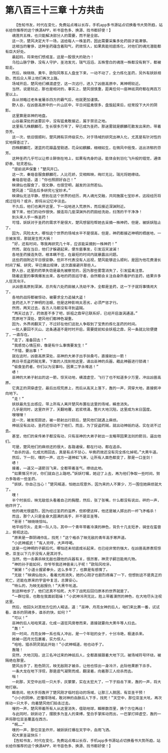 # 第八百三十三章 十方共击
        【告知书友，时代在变化，免费站点难以长存，手机app多书源站点切换看书大势所趋，站长给你推荐的这个换源APP，听书音色多、换源、找书都好使！】
       魂莲共五株，也只能解决部分人的需要，而不是全部。
       这一次，楚风决定大干一场，送给每人一株圣药，因此需要采集多处药田才能凑够。
       这相当的奢侈，这种圣药蕴含着阳气，药效惊人，如果真能彻底炼化，对他们的魂光潜能都有巨大好处。
       最起码，将来他们想成圣，这是一股很大的助力！
       乌拉山脉宁静，没有人守护，圣池发光，瑞气滔滔，五株雪白的魂莲一株都没有剩下，都被取走。
       然后，映晓晓、黄牛、欧阳风等五人盘坐下来，一动不动了，全力炼化圣药，另外有妖妖相助，而后众人带上他们再次上路。
       场域开启，楚风他们横渡虚空，这一次远行，进入了凶兽高原中，离神明较近。
       当然，说是较近，那也是相对的，事实上，楚风很慎重，距离任何一座神祇洞府都在两百万里以上。
       自从领略过老朱雀屠杀四方的霸气后，他就更加谨慎。
       野人谷，在凶兽高原中的一片山区中，平日间猛禽很多，盘旋起来后，经常投下大片的阴影。
       这里算是巫神的地盘。
       山谷最深处的迷雾区中，没有猛禽敢接近，属于禁忌之地。
       这里有几株麒麟花，生长很多万年了，早已成为圣药，那迷雾就是麒麟花散发出来的，带着芬芳。
       这一次，依旧很顺利，楚风拥有宗师级实力，对于场域的研究出神入化，尤其是有针对性的实地探查过了。
       四株麒麟花，湛蓝的花瓣晶莹剔透，花朵如麒麟，栩栩如生，在微风中摇曳，送出浓郁的芬芳。
       这种圣药几乎可以让修士醉倒在地上，如果有肉身的话，能体会到羽化飞升般的错觉，通体舒泰，轻灵若仙。
       “提前说声保重！”楚风开口。
       这一次，秦珞音服食麒麟花，人比花娇，交相辉映，绚烂无比，瑞光将她缭绕。
       秦珞音轻语，道：“你也照顾好自己！”
       映谪仙也服食了，很文静，也很空明，越发的淡然若仙。
       楚风道：“回去后多研究七宝妙术。”
       映谪仙无法平静，想到在这个世界的经历，两人魂光交融，共同施展七宝妙术，这段经历将成过往吗？或许，即将从记忆中淡去。
       不久后，他们也离开这里，下一站地进入荒原外，而后接近深渊附近。
       接下来，他们的动作很快，接连将几座深渊外的药田给洗劫，扫荡的干干净净！
       到头来人手一株圣药！
       可惜，妖妖对于圣药的需求不是很大，楚风想冒险帮她去采摘一株神药，但是，被妖妖阻止了。
       因为，风险太大，哪怕这个世界的场域水平不是很高，但是，神药都接近神明的栖居地，一旦被发现，那就是生死大祸！
       “好，还有时间，等我再研究几十年，应该能采摘到一株神药！”
       然而，就在当日，他们才躲避起来，便东窗事发，引发滔天波澜！
       各地圣药接连失窃，根本瞒不住，在最短的时间内就暴露出问题。
       这些药田附近平日很安静，但并不代表没有人巡视，楚风能够这么顺利，是因为他花费漫长时间了解、研究，早已摸出规律，这次直接避开那些人。
       野人谷，这里的药草失窃是最先被察觉的，因为那些雾霭消失了，引发猛禽注意。
       随着这里的事情爆发出来，各地的药田巡守者，自然都会关注自身所看护的圣药，结果许多人狂流冷汗。
       从凶兽高原到深渊，总共有六处药田被人洗劫干净，全都是圣药，这一下子就将事情闹大了。
       各地的战将都被惊动，被要求全力追捕大盗！
       圣药还入不了神明的法眼，但是这种影响太恶劣，必须严惩才行。
       然而，两天过去，各方人马都没有寻到盗贼。
       “两天过去了，药效差不多了吧，妖祖之鼎早已联系好，已经开启漩涡通道。”
       荒原地下深处，楚风他们都神色凝重。
       因为，外界闹翻天了，不过好在他们这批人争取到了宝贵的炼化圣药的时间。
       一批人要回不灭山，这条通道不是时时开启，需要提前知会妖祖之鼎，另一条就比较便捷了，一直存在。
       “走了，准备回去！”
       “我感觉心情压抑，像是有什么事情要发生！”
       “不错，要出事！”
       就在这时，凶兽高原深处，巫神的大弟子出手扶桑弓，直接射出一箭！
       两日寻觅盗药贼无果，下面的人找到他这里，请出巫神的兵器，藉此神器进行锁魂！
       “偷食圣药者，你们以为没事吗，因果二字永难逃！”
       哧！
       巫神的大弟子射出的这一箭，惊天动地，横渡虚空，飞行了也不知道多少万里，冲出凶兽高原。
       它真正的洞穿虚空，最后出现荒原上，而后从高天上落下，轰的一声，洞穿大地，直接俯冲向地下。
       “走！”
       妖妖最先生出感应，带上所有人离开楚风布置在这里的场域，瞬息消失。
       几乎是同时，这里炸开了，天翻地覆，岩浆喷涌，整片大地沉陷，这里成为末日国度。
       嗖嗖嗖！
       这一次，被发现踪迹，被一箭射出行踪后，楚风他们就遇上麻烦。
       神祇没有出动，圣药还惊动不了他们，而且，为了捉盗药贼，就出动神祇的话，实在说不过去。
       甚至，他们的亲传弟子都没有动，只有巫神的大弟子射出一支略带因果法则的箭羽，逼出他们。
       可是，楚风他们的麻烦还的很大，各路诸侯，都在行动，都在追杀。
       “自杀的话，化成光雨回去，真是有点不甘心，毕竟药效还没有完全炼化掉呢。”大黑牛道。
       然后，下一刻，噗的一声，远方一道神虹飞来，让所有人面色都变了，那是一口圣剑！
       哧！
       接着，一道又一道箭羽飞来，全都带着圣气，缭绕此地。
       “如果情况不对，你们就自己上路吧。”妖妖叮嘱，她迎了上去，再为他们争取一些时间，努力多吸收一些圣药。
       “妖妖，你自己当心！”楚风喊道，怕她出现意外，因为来的人不算少，万一围住她麻烦就大了。
       噗！
       半个时辰后，映无敌低头看着自己的胸膛，然后，张了张嘴，什么都没有说出，砰的一声，他炸开了。
       他的魂光很盛烈，因为经过圣药的滋养，但即便这样，他还是被人掷出的一杆飞矛格杀！
       而且，那个人只是金身大圆满的高手，并不是亚圣等。
       “哥哥！”映晓晓惊叫。
       地平线尽头，走来一队人马，其中一个青年带着冷漠的神色，背负十几支短矛，骑坐在蛮兽上，俯视这边。
       “原来是一群阴魂作乱，找死！”这个格杀了映无敌的青年高手寒声道。
       “小武神威武！”有人欢呼，大声呼喝。
       这是一位神明的子嗣后代，哪怕还未彻底成长起来，也已经非常的强大，在凶兽高原表现惊艳，亚圣以下几乎没有人是其对手。
       当然，他一击袭杀映无敌也跟他的兵器有关，很厉害，神灵子嗣岂能用凡物。
       “神的孙子能如何，你爷爷我还神兽亲儿子呢！”欧阳风咬牙。
       “舅舅！”小道士握紧拳头，这么多年了，也算是有感情了。
       “无敌！”映谪仙抬头，看着光雨消失，她的心刚才也剧烈疼痛了一下，但想到这不是真正的死亡，还能在原来的宇宙中复活，总算安心。
       “特么的，为映无敌报仇！”大黑牛吼道。
       到这种地步了，他们还真不怕死，大不了战死后回归原本的世界就是了。
       “一群垃圾，也敢在我面前聒噪！”小武神冷冽无比，脸上带着漠然的神色，在大地尽头注视这里。
       然后，他回头对其他方位的人喊话，道：“巫神、月亮女神的后人，咱们来比赛一番，试试看，谁杀的阴魂多，谁杀的快，如何？”
       “可以！”
       巫神的后人哈哈笑道，化成一道狂风席卷而来，直接就要向大黑牛等人扫去。
       “轰！”
       同一时间，月亮女神一系也有人冲出，是一个年轻的女子，十分冷艳，极速杀来。
       她被一团月光包裹着，实力惊人。
       “哈哈，猎杀阴灵就此开始！”小武神喊道，他也动手了。
       轰隆！
       突然，大地沉陷，这三名冲过来的神祇后人，全都直接跟着大地下沉，被场域符号环绕，被隔绝在那里。
       楚风出手了，脸色阴沉，映无敌刚才被杀，让他也惊出一身冷汗，此际他果断下杀手。
       一条大龙在地下浮现，那是底气凝聚而成，翻滚着，向着那三人绞杀而去。
       嗡！
       一刹那，天空中出现一只大手，灰蒙蒙，实在太宏大了，一下子拍击下来，轰的一声，将大地打崩。
       瞬息间，他大手将轰开了楚风刚才临时启动的场域，让那三人脱困，有亚圣干预！
       “小小的阴神，还懂得场域，敢对神的血脉后人下手，找死！”天空中，那位亚圣大吼，再次挥动一只大手，向着楚风他们拍击过去。
       嗖的一声，楚风带着所有人从这里消失，借助地球，瞬移数百里，换个方位再战！
       与此同时，妖妖动了，摆脱多为圣人的束缚，莹白手掌挥动而出，一巴掌打碎虚空，轰的一声将那位亚圣覆盖在西方。
       “啊……”
       噗的一声，那位亚圣炸开，被妖妖打爆在天宇中，血雨飞洒。
       祝大家圣诞快乐！
       【告知书友，时代在变化，免费站点难以长存，手机app多书源站点切换看书大势所趋，站长给你推荐的这个换源APP，听书音色多、换源、找书都好使！】
